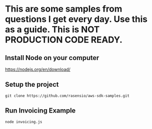 
# This are some samples from questions I get every day. Use this as a guide. This is NOT PRODUCTION CODE READY.

## Install Node on your computer 

https://nodejs.org/en/download/

## Setup the project

`git clone https://github.com/rasensio/aws-sdk-samples.git`

## Run Invoicing Example
`node invoicing.js`

